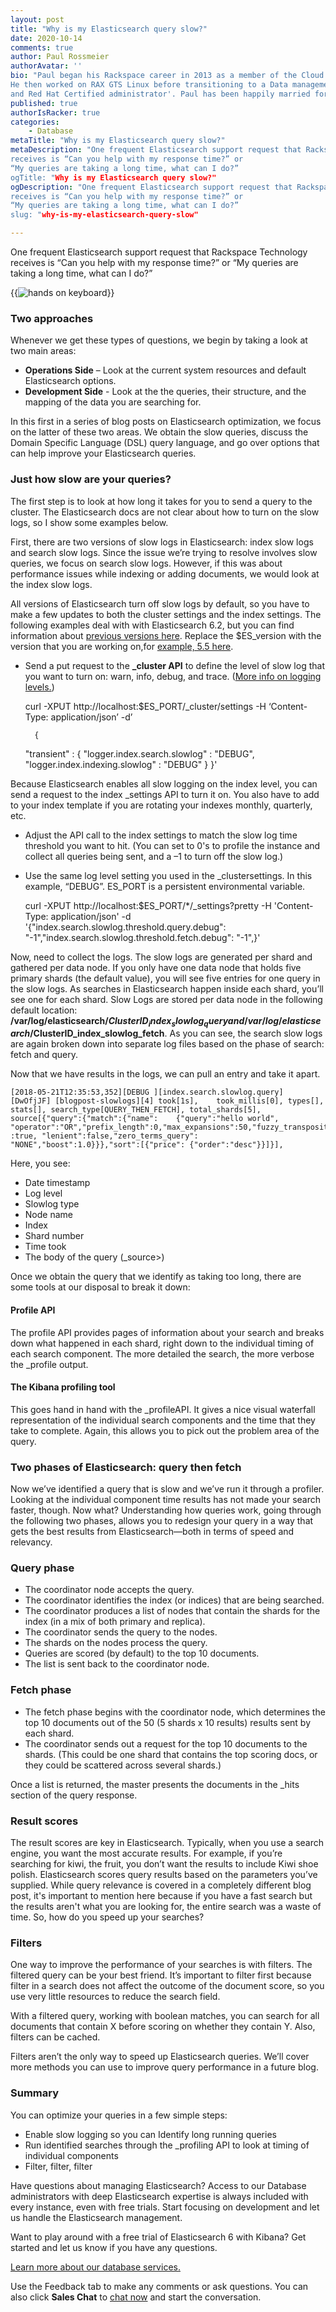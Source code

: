 ```yaml
---
layout: post
title: "Why is my Elasticsearch query slow?"
date: 2020-10-14
comments: true
author: Paul Rossmeier
authorAvatar: ''
bio: "Paul began his Rackspace career in 2013 as a member of the Cloud Office team.
He then worked on RAX GTS Linux before transitioning to a Data management role. He is currently a Database administrator with certifications as an Elasticsearch engineer
and Red Hat Certified administrator'. Paul has been happily married for 17 years with 2 children. He enjoys learning new technologies, collecting video game memorabilia and moonlighting as a turntable DJ. "
published: true
authorIsRacker: true
categories:
    - Database
metaTitle: "Why is my Elasticsearch query slow?"
metaDescription: "One frequent Elasticsearch support request that Rackspace Technology
receives is “Can you help with my response time?” or
“My queries are taking a long time, what can I do?”
ogTitle: "Why is my Elasticsearch query slow?"
ogDescription: "One frequent Elasticsearch support request that Rackspace Technology
receives is “Can you help with my response time?” or
“My queries are taking a long time, what can I do?”
slug: "why-is-my-elasticsearch-query-slow"

---
```


One frequent Elasticsearch support request that Rackspace Technology
receives is “Can you help with my response time?” or
“My queries are taking a long time, what can I do?”

<!--more-->

{{<img src="picture1.jpg" title="" alt="hands on keyboard">}}

### Two approaches

Whenever we get these types of questions, we begin by taking a look at two main areas:

- **Operations Side** – Look at the current system resources and default Elasticsearch options.
- **Development Side** - Look at the the queries, their structure, and the mapping of the data you
are searching for.

In this first in a series of blog posts on Elasticsearch optimization,
we focus on the latter of these two areas.
We obtain the slow queries, discuss the Domain Specific Language (DSL) query language,
and go over options that can help improve your Elasticsearch queries.

### Just how slow are your queries?

The first step is to look at how long it takes for you to send a query to the cluster.
The Elasticsearch docs are not clear about how to turn on the slow logs,
so I show some examples below.

First, there are two versions of slow logs in Elasticsearch: index slow logs and search slow logs.
Since the issue we’re trying to resolve involves slow queries,
we focus on search slow logs. However, if this was about performance issues
while indexing or adding documents, we would look at the index slow logs.

All versions of Elasticsearch turn off slow logs by default, so
you have to make a few updates to both the cluster settings and the index settings.
The following examples deal with with Elasticsearch 6.2, but you
can find information about [previous versions here](https://www.elastic.co/guide/en/elasticsearch/reference/index.html). Replace the $ES_version with the
version that you are working on,for [example, 5.5 here](https://www.elastic.co/guide/en/elasticsearch/reference/5.5/index-modules-slowlog.html).

- Send a put request to the **_cluster API** to define the level of slow log
that you want to turn on: warn, info, debug, and trace.
([More info on logging levels.](https://stackoverflow.com/questions/2031163/when-to-use-the-different-log-levels))

    curl -XPUT http://localhost:$ES_PORT/_cluster/settings -H ‘Content-Type: application/json’ -d’

        {
    "transient" : {
    "logger.index.search.slowlog" : "DEBUG",
    "logger.index.indexing.slowlog" : "DEBUG"
    }
    }'

Because Elasticsearch enables all slow logging on the index level, you can send a request to the
index _settings API to turn it on. You also have to add to your index template
if you are rotating your indexes monthly, quarterly, etc.

- Adjust the API call to the index settings to match the slow log time threshold
  you want to hit. (You can set to 0's to profile the instance and collect all queries
  being sent, and a &ndash;1 to turn off the slow log.)
- Use the same log level setting you used in the _clustersettings.
  In this example, “DEBUG”. ES_PORT is a persistent environmental variable.

    curl -XPUT http://localhost:$ES_PORT/*/_settings?pretty -H 'Content-Type: application/json' -d '{"index.search.slowlog.threshold.query.debug": "-1","index.search.slowlog.threshold.fetch.debug": "-1",}'

Now, need to collect the logs. The slow logs are generated per shard
and gathered per data node. If you only have one data node that holds
five primary shards (the default value), you will see five entries
for one query in the slow logs. As searches in Elasticsearch happen inside
each shard, you’ll see one for each shard. Slow Logs are stored per data node
in the following default
location: **/var/log/elasticsearch/$ClusterID_index_slowlog_query and /var/log/elasticsearch/$ClusterID_index_slowlog_fetch**.
As you can see, the search slow logs are again broken down into separate log files based on
the phase of search: fetch and query.

Now that we have results in the logs,
we can pull an entry and take it apart.

    [2018-05-21T12:35:53,352][DEBUG ][index.search.slowlog.query] [DwOfjJF] [blogpost-slowlogs][4] took[1s],    took_millis[0], types[], stats[], search_type[QUERY_THEN_FETCH], total_shards[5], source[{"query":{"match":{"name":    {"query":"hello world", "operator":"OR","prefix_length":0,"max_expansions":50,"fuzzy_transpositions" :true, "lenient":false,"zero_terms_query": "NONE","boost":1.0}}},"sort":[{"price": {"order":"desc"}}]}],

Here, you see:

- Date timestamp
- Log level
- Slowlog type
- Node name
- Index
- Shard number
- Time took
- The body of the query (_source>)

Once we obtain the query that we identify as taking too long, there are some tools at
our disposal to break it down:

#### Profile API
The profile API provides pages of information about your search and breaks down what happened
in each shard, right down to the individual timing of each search component.
The more detailed the search, the more verbose the _profile output.

#### The Kibana profiling tool
This goes hand in hand with the _profileAPI. It gives a nice visual waterfall
representation of the individual search components and the time that they take
to complete. Again, this allows you to pick out the problem area of the query.

### Two phases of Elasticsearch: query then fetch

Now we’ve identified a query that is slow and we’ve run it through a profiler.
Looking at the individual component time results has not made your search faster,
though. Now what? Understanding how queries work, going through the following two phases,
allows you to redesign your query in a way that gets the best results
from Elasticsearch&mdash;both in terms of speed and relevancy.

### Query phase

- The coordinator node accepts the query.
- The coordinator identifies the index (or indices) that are being searched.
- The coordinator produces a list of nodes that contain the shards for the index (in a mix of both primary and replica).
- The coordinator sends the query to the nodes.
- The shards on the nodes process the query.
- Queries are scored (by default) to the top 10 documents.
- The list is sent back to the coordinator node.

### Fetch phase

- The fetch phase begins with the coordinator node, which determines the top 10 documents out of
   the 50 (5 shards x 10 results) results sent by each shard.
- The coordinator sends out a request for the top 10 documents to the shards.
   (This could be one shard that contains the top scoring docs,
   or they could be scattered across several shards.)

Once a list is returned, the master presents the documents in the _hits section of the query response.

### Result scores

The result scores are key in Elasticsearch. Typically, when you use a
search engine, you want the most accurate results. For example, if you’re
searching for kiwi, the fruit, you don’t want the results to include Kiwi shoe polish.
Elasticsearch scores query results based on the parameters you’ve supplied.
While query relevance is covered in a completely different blog post,
it's important to mention here because if you have a fast search but the
results aren't what you are looking for, the entire search was a waste of time.
So, how do you speed up your searches?

### Filters

One way to improve the performance of your searches is with filters.
The filtered query can be your best friend. It’s important to filter
first because filter in a search does not affect the outcome of the
document score, so you use very little resources to reduce
the search field.

With a filtered query, working with boolean matches, you can search
for all documents that contain X before scoring on whether
they contain Y. Also, filters can be cached.

Filters aren’t the only way to speed up Elasticsearch queries.
We’ll cover more methods you can use to improve query performance
in a future blog.

### Summary

You can optimize your queries in a few simple steps:

- Enable slow logging so you can Identify long running queries
- Run identified searches through the _profiling API to look
  at timing of individual components
- Filter, filter, filter

Have questions about managing Elasticsearch? Access to our Database administrators with deep Elasticsearch
expertise is always included with every instance, even with free trials. Start focusing
on development and let us handle the Elasticsearch management.

Want to play around with a free trial of Elasticsearch 6 with Kibana?
Get started and let us know if you have any questions.

<a class="cta purple" id="cta" href="https://www.rackspace.com/data">Learn more about our database services.</a>

Use the Feedback tab to make any comments or ask questions. You can also click
**Sales Chat** to [chat now](https://www.rackspace.com/) and start the conversation.
